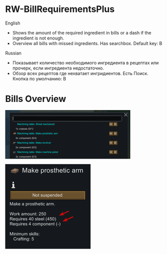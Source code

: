 # RW-BillRequirementsPlus

English
* Shows the amount of the required ingredient in bills or a dash if the ingredient is not enough.
* Overview all bills with missed ingredients. Has searchbox. Default key: B

Russian
* Показывает количество необходимого ингредиента в рецептах или прочерк, если ингредиента недостаточно.
* Обзор всех рецептов где нехватает ингридиентов. Есть Поиск. Кнопка по умолчанию: B

# Bills Overview
![Bills Overview](https://github.com/bananasss00/RW-BillRequirementsPlus/raw/origin/About/overview.png)

![Bills Overview](https://github.com/bananasss00/RW-BillRequirementsPlus/raw/origin/About/bill.png)
